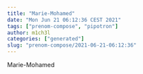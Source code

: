 ```yaml
---
title: "Marie-Mohamed"
date: "Mon Jun 21 06:12:36 CEST 2021"
tags: ["prenom-compose", "pipotron"]
author: m1ch3l
categories: ["generated"]
slug: "prenom-compose/2021-06-21-06:12:36"
---
```


Marie-Mohamed
